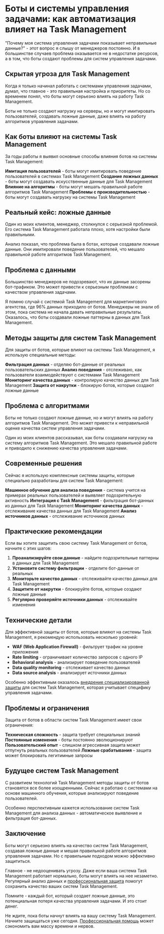 # Боты и системы управления задачами: как автоматизация влияет на Task Management

"Почему моя система управления задачами показывает неправильные данные?" - этот вопрос я слышу от менеджеров постоянно. И в большинстве случаев проблема оказывается не в недостатке ресурсов, а в том, что боты создают проблемы для систем управления задачами.

## Скрытая угроза для Task Management

Когда я только начинал работать с системами управления задачами, думал, что главное - это правильная настройка и приоритеты. Но со временем понял, что боты могут серьезно влиять на работу Task Management.

Боты не только создают нагрузку на серверы, но и могут имитировать пользователей, создавать ложные данные, даже влиять на работу алгоритмов управления задачами.

## Как боты влияют на системы Task Management

За годы работы я выявил основные способы влияния ботов на системы Task Management:

**Имитация пользователей** - боты могут имитировать поведение пользователей в системах Task Management
**Создание ложных данных** - боты могут создавать искусственные данные для Task Management
**Влияние на алгоритмы** - боты могут мешать правильной работе алгоритмов Task Management
**Проблемы с производительностью** - боты могут создавать нагрузку на системы Task Management

## Реальный кейс: ложные данные

Один из моих клиентов, менеджер, столкнулся с серьезной проблемой. Его система Task Management работала плохо, хотя настройки были правильными.

Анализ показал, что проблема была в ботах, которые создавали ложные данные. Они имитировали поведение пользователей, что мешало правильной работе алгоритмов Task Management.

## Проблема с данными

Большинство менеджеров не подозревают, что их данные засорены бот-трафиком. Это может привести к серьезным проблемам с качеством управления задачами.

Я помню случай с системой Task Management для маркетингового агентства, где 96% данных приходило от ботов. Менеджеры не знали об этом, пока система не начала давать неправильные результаты. Оказалось, что боты создавали ложные паттерны в данных для Task Management.

## Методы защиты для систем Task Management

Для защиты от ботов, которые влияют на системы Task Management, я использую специальные методы:

**Фильтрация данных** - отделяю бот-данные от реальных пользовательских данных
**Анализ поведения** - отслеживаю, как пользователи взаимодействуют с системами Task Management
**Мониторинг качества данных** - контролирую качество данных для Task Management
**Защита от накрутки** - блокирую ботов, которые создают ложные данные

## Проблема с алгоритмами

Боты не только создают ложные данные, но и могут влиять на работу алгоритмов Task Management. Это может привести к неправильной оценке качества систем управления задачами.

Один из моих клиентов рассказывал, как боты создавали нагрузку на систему алгоритмов Task Management. Это мешало правильной работе и приводило к снижению качества управления задачами.

## Современные решения

Сейчас я использую комплексные системы защиты, которые специально разработаны для систем Task Management:

**Машинное обучение для анализа поведения** - система учится на примерах реальных пользователей и выявляет подозрительную активность
**Интеграция с Task Management** - фильтрация бот-данных из данных для Task Management
**Мониторинг качества данных** - отслеживание качества данных для Task Management
**Анализ источников данных** - отслеживание источников данных

## Практические рекомендации

Если вы хотите защитить свою систему Task Management от ботов, начните с этих шагов:

1. **Проанализируйте свои данные** - найдите подозрительные паттерны в данных для Task Management
2. **Установите систему фильтрации** - отделите бот-данные от реальных
3. **Мониторьте качество данных** - отслеживайте качество данных для Task Management
4. **Защитите от накрутки** - блокируйте ботов, которые создают ложные данные
5. **Регулярно проверяйте источники данных** - отслеживайте изменения

## Технические детали

Для эффективной защиты от ботов, которые влияют на системы Task Management, я рекомендую использовать несколько уровней:

- **WAF (Web Application Firewall)** - фильтрует трафик на уровне приложения
- **Rate limiting** - ограничивает количество запросов с одного IP
- **Behavioral analysis** - анализирует поведение пользователей
- **Data quality monitoring** - отслеживает качество данных
- **Data source analysis** - анализирует источники данных

Особенно эффективным оказалось [внедрение специализированной защиты](https://progaem.com/ustanovka-antibота-usluga-po-zashhite-ot-botов-vashih-sajtов-na-различных-cms-системах.html) для систем Task Management, которая учитывает специфику управления задачами.

## Проблемы и ограничения

Защита от ботов в области систем Task Management имеет свои ограничения:

**Техническая сложность** - защита требует специальных знаний
**Постоянные изменения** - боты постоянно эволюционируют
**Пользовательский опыт** - слишком агрессивная защита может отпугнуть реальных пользователей
**Ложные срабатывания** - защита может блокировать легитимные запросы

## Будущее систем Task Management

С развитием технологий Task Management методы защиты от ботов становятся все более изощренными. Сейчас я работаю с системами на основе машинного обучения, которые анализируют поведение пользователей.

Особенно перспективным кажется использование систем Task Management для анализа данных - автоматическое выявление и фильтрация бот-данных.

## Заключение

Боты могут серьезно влиять на качество систем Task Management, создавая ложные данные и мешая правильной работе алгоритмов управления задачами. Но с правильным подходом можно эффективно защититься.

Главное - не недооценивать угрозу. Даже если ваша система Task Management работает нормально, боты могут влиять на нее незаметно. Регулярный анализ данных и [профессиональная защита](https://progaem.com/ustanovka-antibота-usluga-po-zashhite-ot-botов-vashih-sajtов-na-различных-cms-системах.html) помогут сохранить качество ваших систем Task Management.

Помните - каждый бот, который создает ложные данные, это потенциальная потеря качества управления задачами. И это стоит денег.

Не ждите, пока боты начнут влиять на вашу систему Task Management. Начните защищаться уже сегодня. [Профессиональная помощь](https://progaem.com/ustanovka-antibота-usluga-po-zashhite-ot-botов-vashih-sajtов-na-различных-cms-системах.html) может сэкономить вам массу времени и нервов.
